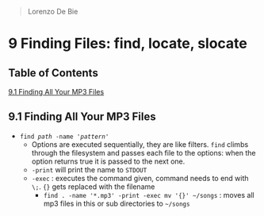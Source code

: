 > Lorenzo De Bie
# 9 Finding Files: find, locate, slocate
## Table of Contents
[9.1 Finding All Your MP3 Files](#91-finding-all-your-mp3-files)  

## 9.1 Finding All Your MP3 Files
* `find `*`path`*` -name '`*`pattern`*`'`
  * Options are executed sequentially, they are like filters. `find` climbs through the filesystem and passes each file to the options: when the option returns true it is passed to the next one.
  * `-print` will print the name to `STDOUT`
  * `-exec` : executes the command given, command needs to end with `\;`. `{}` gets replaced with the filename
    * `find . -name '*.mp3' -print -exec mv '{}' ~/songs` : moves all mp3 files in this or sub directories to `~/songs`